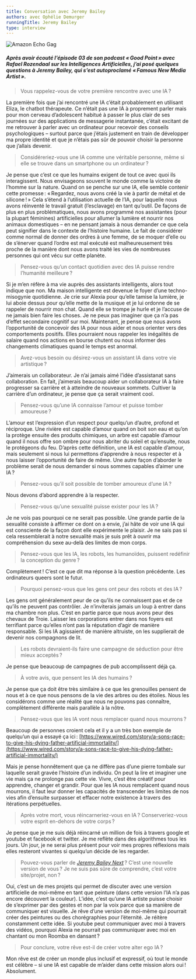 ```yaml
---
title: Conversation avec Jeremy Bailey
authors: avec Ophélie Demurger
runningTitle: Jeremy Bailey
type: interview
---
```


![Amazon Echo Gag](images/amazonEchoGag.jpg)

##### Après avoir écouté l’épisode 03 de son podcast «&#8239;Good Point&#8239;» avec Rafael Rozendaal sur les Intelligences Artificielles, j’ai posé quelques questions à Jeremy Bailey, qui s’est autoproclamé «&#8239;Famous New Media Artist&#8239;».

> Vous rappelez-vous de votre première rencontre avec une IA&#8239;?

La première fois que j’ai rencontré une IA c’était probablement en utilisant Eliza, le chatbot thérapeute. Ce n’était pas une IA à proprement parler mais pour mon cerveau d’adolescent habitué à passer le plus clair de ses journées sur des applications de messagerie instantanée, c’était excitant de me retrouver à parler avec un ordinateur pour recevoir des conseils psychologiques – surtout parce que j’étais justement en train de développer ma propre identité et que je n’étais pas sûr de pouvoir choisir la personne que j’allais devenir.

> Considéreriez-vous une IA comme une véritable personne, même si elle se trouve dans un smartphone ou un ordinateur&#8239;?

Je pense que c’est ce que les humains exigent de tout ce avec quoi ils interagissent. Nous envisageons souvent le monde comme la victoire de l’homme sur la nature. Quand on se penche sur une IA, elle semble contenir cette promesse&#8239;: «&#8239;Regardez, nous avons créé la vie à partir de métal et de silicone&#8239;!&#8239;» Cela s’étend à l’utilisation actuelle de l’IA, pour laquelle nous avons réinventé le travail gratuit (l’esclavage) en tant qu’outil. De façons de plus en plus problématiques, nous avons programmé nos assistantes (pour la plupart féminines) artificielles pour allumer la lumière et nourrir nos animaux domestiques – en ne pensant jamais à nous demander ce que cela peut signifier dans le contexte de l’histoire humaine. Le fait de considérer comme normal de donner des ordres à une femme, de se moquer d’elle ou de s’énerver quand l’ordre est mal exécuté est malheureusement très proche de la manière dont nous avons traité les vies de nombreuses personnes qui ont vécu sur cette planète.

> Pensez-vous qu’un contact quotidien avec des IA puisse rendre l’humanité meilleure&#8239;?

Si je m’en réfère à ma vie auprès des assistants intelligents, alors tout indique que non. Ma maison intelligente est devenue le foyer d’une techno-misogynie quotidienne. Je crie sur Alexia pour qu’elle tamise la lumière, je lui aboie dessus pour qu’elle mette de la musique et je lui ordonne de se rappeler de nourrir mon chat. Quand elle se trompe je hurle et je l’accuse de ne jamais bien faire les choses. Je ne peux pas imaginer que ça n’a pas d’effet secondaire cognitif sur moi. Maintenant, je pense que nous avons l’opportunité de concevoir des IA pour nous aider et nous orienter vers des comportements positifs. Elles pourraient nous rappeler les inégalités de salaire quand nos actions en bourse chutent ou nous informer des changements climatiques quand le temps est anormal.

> Avez-vous besoin ou désirez-vous un assistant IA dans votre vie artistique&#8239;?

J’aimerais un collaborateur. Je n’ai jamais aimé l’idée d’assistanat sans collaboration. En fait, j’aimerais beaucoup aider un collaborateur IA à faire progresser sa carrière et à atteindre de nouveaux sommets. Cultiver la carrière d’un ordinateur, je pense que ça serait vraiment cool.

> Pensez-vous qu’une IA connaisse l’amour et puisse tomber amoureuse&#8239;?

L’amour est l’expression d’un respect pour quelqu’un d’autre, profond et réciproque. Une rivière est capable d’amour quand on boit son eau et qu’on la protège ensuite des produits chimiques, un arbre est capable d’amour quand il nous offre son ombre pour nous abriter du soleil et qu’ensuite, nous le protégeons du feu. D’après cette définition, une IA est capable d’amour, mais seulement si nous lui permettons d’apprendre à nous respecter et à nous laisser l’opportunité de faire de même. Une autre façon d’aborder le problème serait de nous demander si nous sommes capables d’aimer une IA&#8239;?

> Pensez-vous qu’il soit possible de tomber amoureux d’une IA&#8239;?

Nous devons d’abord apprendre à la respecter.

> Pensez-vous qu’une sexualité puisse exister pour les IA&#8239;?

Je ne vois pas pourquoi ce ne serait pas possible. Une grande partie de la sexualité consiste à affirmer ce dont on a envie, j’ai hâte de voir une IA qui est consciente de la façon dont elle expérimente le plaisir. Je ne sais pas si cela ressemblerait à notre sexualité mais je suis prêt à ouvrir ma compréhension du sexe au-delà des limites de mon corps.

> Pensez-vous que les IA, les robots, les humanoïdes, puissent redéfinir la conception du genre&#8239;?

Complètement&#8239;! C’est ce que dit ma réponse à la question précédente. Les ordinateurs queers sont le futur.

> Pourquoi pensez-vous que les gens ont peur des robots et des IA&#8239;?

Les gens ont généralement peur de ce qu’ils ne connaissent pas et de ce qu’ils ne peuvent pas contrôler. Je n’inviterais jamais un loup à entrer dans ma chambre non plus. C’est en partie parce que nous avons peur des chevaux de Troie. Laisser les corporations entrer dans nos foyers est terrifiant parce qu’elles n’ont pas la réputation d’agir de manière responsable. Si les IA agissaient de manière altruiste, on les supplierait de devenir nos compagnons de lit.

> Les robots devraient-ils faire une campagne de séduction pour être mieux acceptés&#8239;?

Je pense que beaucoup de campagnes de pub accomplissent déjà ça.

> À votre avis, que pensent les IA des humains&#8239;?

Je pense que ça doit être très similaire à ce que les grenouilles pensent de nous et à ce que nous pensons de la vie des arbres ou des étoiles. Nous les considérons comme une réalité que nous ne pouvons pas connaître, complètement différente mais parallèle à la nôtre.

> Pensez-vous que les IA vont nous remplacer quand nous mourrons&#8239;?

Beaucoup de personnes croient cela et il y a un très bon exemple de quelqu’un qui a essayé ça ici&#8239;: [https://www.wired.com/story/a-sons-race-to-give-his-dying-father-artificial-immortality/](https://www.wired.com/story/a-sons-race-to-give-his-dying-father-artificial-immortality/)

Mais je pense honnêtement que ça ne diffère pas d’une pierre tombale sur laquelle serait gravée l’histoire d’un individu. On peut la lire et imaginer une vie mais ça ne prolonge pas cette vie. Vivre, c’est être créatif pour apprendre, changer et grandir. Pour que les IA nous remplacent quand nous mourrons, il faut leur donner les capacités de transcender les limites de nos vies afin d’ensuite surpasser et effacer notre existence à travers des itérations perpétuelles.

> Après votre mort, vous réincarneriez-vous en IA&#8239;? Conserveriez-vous votre esprit en-dehors de votre corps&#8239;?

Je pense que je me suis déjà réincarné un million de fois à travers google et youtube et facebook et twitter. Je me reflète dans des algorithmes tous les jours. Un jour, je ne serai plus présent pour voir mes propres réflexions mais elles resteront vivantes si quelqu’un décide de les regarder.

> Pouvez-vous parler de [*Jeremy Bailey Next*]((http://www.jeremybaileynext.com/))&#8239;? C’est une nouvelle version de vous&#8239;? Je ne suis pas sûre de comprendre, c’est votre site/projet, non&#8239;?

Oui, c’est un de mes projets qui permet de discuter avec une version artificielle de moi-même en tant que peinture (dans cette version l’IA n’a pas encore découvert la couleur). L’idée, c’est qu’une IA artiste puisse choisir de s’exprimer par des gestes et non par la voix parce que sa manière de communiquer est visuelle. Je rêve d’une version de moi-même qui pourrait créer des peintures ou des chorégraphies pour l’éternité. Je réitère constamment cette idée. Si youtube peut communiquer avec moi à travers des vidéos, pourquoi Alexia ne pourrait pas communiquer avec moi en chantant ou mon Roomba en dansant&#8239;?

> Pour conclure, votre rêve est-il de créer votre alter ego IA&#8239;?

Mon rêve est de créer un monde plus inclusif et expressif, où tout le monde est célèbre – si une IA est capable de m’aider dans cette mission alors oui&#8239;! Absolument.
